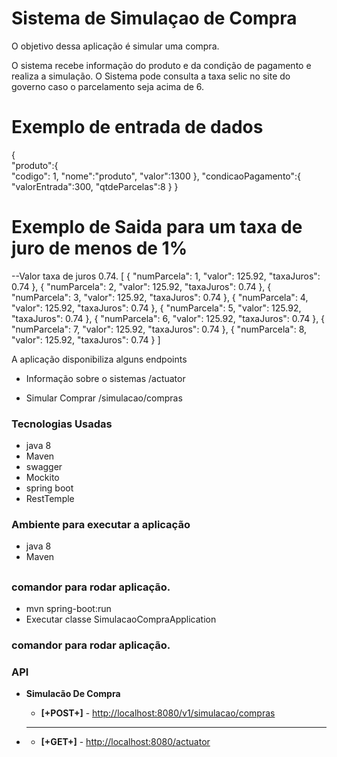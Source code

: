 # Sistema de Simulaçao de Compra

O objetivo dessa aplicação é simular uma compra.

O sistema recebe informação do produto e da condição de pagamento e realiza a simulação.
O Sistema pode consulta a taxa selic no site do governo caso o parcelamento seja acima de 6.

# Exemplo de entrada de dados

{  
   "produto":{  
      "codigo": 1,
      "nome":"produto",
      "valor":1300
   },
   "condicaoPagamento":{  
      "valorEntrada":300,
      "qtdeParcelas":8
   }
}

# Exemplo de Saida para um taxa de juro de menos de 1% 

--Valor taxa de juros 0.74.
[
    {
        "numParcela": 1,
        "valor": 125.92,
        "taxaJuros": 0.74
    },
    {
        "numParcela": 2,
        "valor": 125.92,
        "taxaJuros": 0.74
    },
    {
        "numParcela": 3,
        "valor": 125.92,
        "taxaJuros": 0.74
    },
    {
        "numParcela": 4,
        "valor": 125.92,
        "taxaJuros": 0.74
    },
    {
        "numParcela": 5,
        "valor": 125.92,
        "taxaJuros": 0.74
    },
    {
        "numParcela": 6,
        "valor": 125.92,
        "taxaJuros": 0.74
    },
    {
        "numParcela": 7,
        "valor": 125.92,
        "taxaJuros": 0.74
    },
    {
        "numParcela": 8,
        "valor": 125.92,
        "taxaJuros": 0.74
    }
]

A aplicação disponibiliza alguns endpoints 

 - Informação sobre o sistemas /actuator 

 - Simular Comprar /simulacao/compras
 
 ### Tecnologias Usadas
  - java 8
  - Maven
  - swagger
  - Mockito
  - spring boot
  - RestTemple

### Ambiente para executar a aplicação 
 - java 8
 - Maven
 
 ##
### comandor para rodar aplicação.
 - mvn spring-boot:run
 - Executar classe SimulacaoCompraApplication 
 
 ### comandor para rodar aplicação.

### API

 - **Simulacão De Compra**

    - **[+POST+]** -  [http://localhost:8080/v1/simulacao/compras](http://localhost:8080/v1/simulacao/compras)
    
 - ****

    - **[+GET+]** -  [http://localhost:8080/actuator](http://localhost:8080/actuator)    
    

    

    
